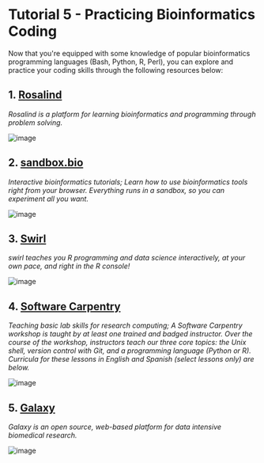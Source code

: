 # Tutorial 5 - Practicing Bioinformatics Coding

Now that you're equipped with some knowledge of popular bioinformatics programming languages (Bash, Python, R, Perl), you can explore and practice your coding skills through the following resources below:

## 1. [Rosalind](http://rosalind.info/problems/locations/)
<i>Rosalind is a platform for learning bioinformatics and programming through problem solving.</i>

![image](https://user-images.githubusercontent.com/33632082/141941725-a2744536-7d3a-431f-a95e-bc6673c086f0.png)

## 2. [sandbox.bio](https://sandbox.bio/)
<i> Interactive bioinformatics tutorials; Learn how to use bioinformatics tools right from your browser. Everything runs in a sandbox, so you can experiment all you want. </i>

![image](https://user-images.githubusercontent.com/33632082/141941878-71e5dfc2-94d4-4c03-ba0b-25b090aaa0a5.png)

## 3. [Swirl](https://swirlstats.com/)
<i>swirl teaches you R programming and data science interactively, at your own pace, and right in the R console!</i>

![image](https://user-images.githubusercontent.com/33632082/141941945-dde0dd2f-83bf-4579-84a5-d6c5c99b4f8c.png)

## 4. [Software Carpentry](https://software-carpentry.org/lessons/)
<i>Teaching basic lab skills for research computing; A Software Carpentry workshop is taught by at least one trained and badged instructor. Over the course of the workshop, instructors teach our three core topics: the Unix shell, version control with Git, and a programming language (Python or R). Curricula for these lessons in English and Spanish (select lessons only) are below.</i>

![image](https://user-images.githubusercontent.com/33632082/141942338-eddd06ad-ecf9-4e18-85e9-7145ee10d0b8.png)

## 5. [Galaxy](https://galaxyproject.org/learn/)

<i>Galaxy is an open source, web-based platform for data intensive biomedical research.</i>

![image](https://user-images.githubusercontent.com/33632082/141942958-def86e5b-0209-4802-a55a-19035bb10040.png)
